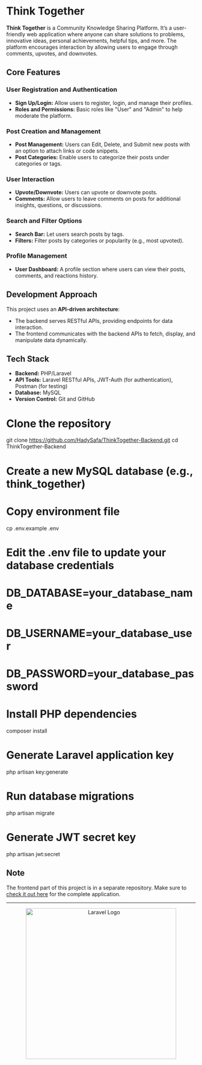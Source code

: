 # Think Together

**Think Together** is a Community Knowledge Sharing Platform. It’s a user-friendly web application where anyone can share solutions to problems, innovative ideas, personal achievements, helpful tips, and more. The platform encourages interaction by allowing users to engage through comments, upvotes, and downvotes.


## Core Features

### User Registration and Authentication

- **Sign Up/Login:** Allow users to register, login, and manage their profiles.  
- **Roles and Permissions:** Basic roles like "User" and "Admin" to help moderate the platform.

### Post Creation and Management

- **Post Management:** Users can Edit, Delete, and Submit new posts with an option to attach links or code snippets.  
- **Post Categories:** Enable users to categorize their posts under categories or tags.

### User Interaction

- **Upvote/Downvote:** Users can upvote or downvote posts.  
- **Comments:** Allow users to leave comments on posts for additional insights, questions, or discussions.

### Search and Filter Options

- **Search Bar:** Let users search posts by tags.  
- **Filters:** Filter posts by categories or popularity (e.g., most upvoted).

### Profile Management

- **User Dashboard:** A profile section where users can view their posts, comments, and reactions history.



## Development Approach

This project uses an **API-driven architecture**:

- The backend serves RESTful APIs, providing endpoints for data interaction.  
- The frontend communicates with the backend APIs to fetch, display, and manipulate data dynamically.

## Tech Stack

- **Backend:** PHP/Laravel  
- **API Tools:** Laravel RESTful APIs, JWT-Auth (for authentication), Postman (for testing)  
- **Database:** MySQL  
- **Version Control:** Git and GitHub

# Clone the repository
git clone https://github.com/HadySafa/ThinkTogether-Backend.git
cd ThinkTogether-Backend

# Create a new MySQL database (e.g., think_together)

# Copy environment file
cp .env.example .env

# Edit the .env file to update your database credentials
# DB_DATABASE=your_database_name
# DB_USERNAME=your_database_user
# DB_PASSWORD=your_database_password

# Install PHP dependencies
composer install

# Generate Laravel application key
php artisan key:generate

# Run database migrations
php artisan migrate

# Generate JWT secret key
php artisan jwt:secret


## Note

The frontend part of this project is in a separate repository. Make sure to [check it out here](https://github.com/HadySafa/ThinkTogether-Frontend) for the complete application.

---

<p align="center"><a href="https://laravel.com" target="_blank"><img src="https://raw.githubusercontent.com/laravel/art/master/logo-lockup/5%20SVG/2%20CMYK/1%20Full%20Color/laravel-logolockup-cmyk-red.svg" width="400" alt="Laravel Logo"></a></p>



